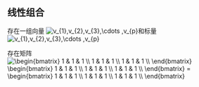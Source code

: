 ## 线性组合

存在一组向量 <img src="https://latex.codecogs.com/gif.latex?\vec{v}_{1},\vec{v}_{2},\vec{v}_{3}\cdots&space;\vec{v}_{p}" title="v_{1},v_{2},v_{3},\cdots ,v_{p}" />和标量
<img src="https://latex.codecogs.com/png.latex?c_{1},c_{2},c_{3},\cdots&space;,c_{p}" title="v_{1},v_{2},v_{3},\cdots ,v_{p}" />

存在矩阵  <img src="https://latex.codecogs.com/png.latex?\begin{bmatrix}&space;1&space;&&space;1&space;&&space;1&space;\\&space;1&space;&&space;1&space;&&space;1&space;\\&space;1&space;&&space;1&space;&&space;1&space;\\&space;\end{bmatrix}&space;\begin{bmatrix}&space;1&space;&&space;1&space;&&space;1&space;\\&space;1&space;&&space;1&space;&&space;1&space;\\&space;1&space;&&space;1&space;&&space;1&space;\\&space;\end{bmatrix}&space;=&space;\begin{bmatrix}&space;1&space;&&space;1&space;&&space;1&space;\\&space;1&space;&&space;1&space;&&space;1&space;\\&space;1&space;&&space;1&space;&&space;1&space;\\&space;\end{bmatrix}" title="\begin{bmatrix} 1 & 1 & 1 \\ 1 & 1 & 1 \\ 1 & 1 & 1 \\ \end{bmatrix} \begin{bmatrix} 1 & 1 & 1 \\ 1 & 1 & 1 \\ 1 & 1 & 1 \\ \end{bmatrix} = \begin{bmatrix} 1 & 1 & 1 \\ 1 & 1 & 1 \\ 1 & 1 & 1 \\ \end{bmatrix}" />

